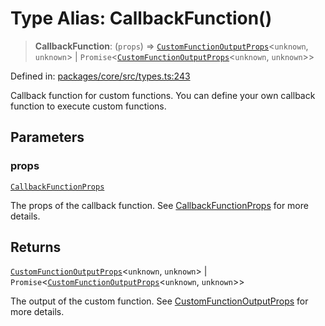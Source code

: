 # Type Alias: CallbackFunction()

> **CallbackFunction**: (`props`) => [`CustomFunctionOutputProps`](CustomFunctionOutputProps.md)\<`unknown`, `unknown`\> \| `Promise`\<[`CustomFunctionOutputProps`](CustomFunctionOutputProps.md)\<`unknown`, `unknown`\>\>

Defined in: [packages/core/src/types.ts:243](https://github.com/GeoDaCenter/openassistant/blob/95db62ddd98ea06cccc7750f9f0e37556d8bf20e/packages/core/src/types.ts#L243)

Callback function for custom functions. You can define your own callback function to execute custom functions.

## Parameters

### props

[`CallbackFunctionProps`](CallbackFunctionProps.md)

The props of the callback function. See [CallbackFunctionProps](CallbackFunctionProps.md) for more details.

## Returns

[`CustomFunctionOutputProps`](CustomFunctionOutputProps.md)\<`unknown`, `unknown`\> \| `Promise`\<[`CustomFunctionOutputProps`](CustomFunctionOutputProps.md)\<`unknown`, `unknown`\>\>

The output of the custom function. See [CustomFunctionOutputProps](CustomFunctionOutputProps.md) for more details.
